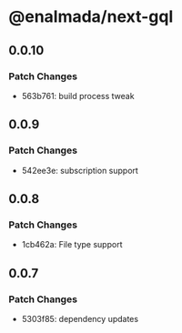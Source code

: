 # @enalmada/next-gql

## 0.0.10

### Patch Changes

- 563b761: build process tweak

## 0.0.9

### Patch Changes

- 542ee3e: subscription support

## 0.0.8

### Patch Changes

- 1cb462a: File type support

## 0.0.7

### Patch Changes

- 5303f85: dependency updates
